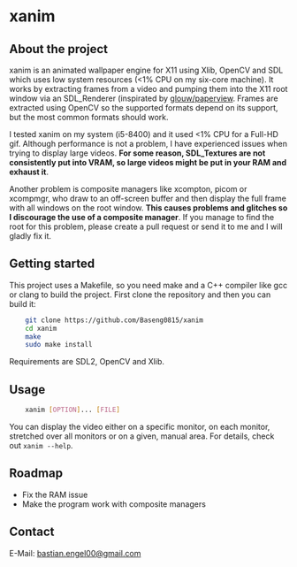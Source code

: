 # xanim
## About the project
xanim is an animated wallpaper engine for X11 using Xlib, OpenCV and SDL which
uses low system resources (<1% CPU on my six-core machine). It works by
extracting frames from a video and pumping them into the X11 root window
via an SDL_Renderer (inspirated by [glouw/paperview](https://github.com/glouw/paperview).
Frames are extracted using OpenCV so the supported formats depend on its support, but
the most common formats should work.

I tested xanim on my system (i5-8400) and it used <1% CPU for a Full-HD gif.
Although performance is not a problem, I have experienced issues when trying to
display large videos. **For some reason, SDL_Textures are not consistently put
into VRAM, so large videos might be put in your RAM and exhaust it**.

Another problem is composite managers like xcompton, picom or xcompmgr, who
draw to an off-screen buffer and then display the full frame with all windows
on the root window. **This causes problems and glitches so I discourage the
use of a composite manager**. If you manage to find the root for this problem,
please create a pull request or send it to me and I will gladly fix it.

## Getting started
This project uses a Makefile, so you need make and a C++ compiler like gcc or clang
to build the project. First clone the repository and then you can build it:
```sh
    git clone https://github.com/Baseng0815/xanim
    cd xanim
    make
    sudo make install
```

Requirements are SDL2, OpenCV and Xlib.

## Usage
```sh
    xanim [OPTION]... [FILE]
```
You can display the video either on a specific monitor, on each monitor,
stretched over all monitors or on a given, manual area. For details,
check out ```xanim --help```.

## Roadmap
* Fix the RAM issue
* Make the program work with composite managers

## Contact
E-Mail: [bastian.engel00@gmail.com](mailto:bastian.engel00@gmail.com)
